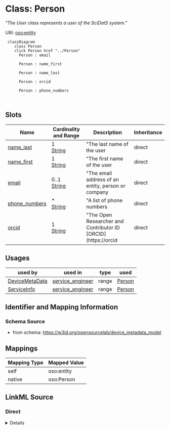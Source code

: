 

# Class: Person


_"The User class represents a user of the SciDatS system."_





URI: [oso:entity](http://w3id.org/oso/entity)






```mermaid
 classDiagram
    class Person
    click Person href "../Person"
      Person : email
        
      Person : name_first
        
      Person : name_last
        
      Person : orcid
        
      Person : phone_numbers
        
      
```




<!-- no inheritance hierarchy -->


## Slots

| Name | Cardinality and Range | Description | Inheritance |
| ---  | --- | --- | --- |
| [name_last](name_last.md) | 1 <br/> [String](String.md) | "The last name of the user | direct |
| [name_first](name_first.md) | 1 <br/> [String](String.md) | "The first name of the user | direct |
| [email](email.md) | 0..1 <br/> [String](String.md) | "The email address of an entity, person or company | direct |
| [phone_numbers](phone_numbers.md) | * <br/> [String](String.md) | "A list of phone numbers | direct |
| [orcid](orcid.md) | 1 <br/> [String](String.md) | "The Open Researcher and Contributor ID [ORCID](https://orcid | direct |





## Usages

| used by | used in | type | used |
| ---  | --- | --- | --- |
| [DeviceMetaData](DeviceMetaData.md) | [service_engineer](service_engineer.md) | range | [Person](Person.md) |
| [ServiceInfo](ServiceInfo.md) | [service_engineer](service_engineer.md) | range | [Person](Person.md) |






## Identifier and Mapping Information







### Schema Source


* from schema: https://w3id.org/opensourcelab/device_metadata_model




## Mappings

| Mapping Type | Mapped Value |
| ---  | ---  |
| self | oso:entity |
| native | oso:Person |







## LinkML Source

<!-- TODO: investigate https://stackoverflow.com/questions/37606292/how-to-create-tabbed-code-blocks-in-mkdocs-or-sphinx -->

### Direct

<details>
```yaml
name: Person
description: '"The User class represents a user of the SciDatS system."'
from_schema: https://w3id.org/opensourcelab/device_metadata_model
slots:
- name_last
- name_first
- email
- phone_numbers
- orcid
class_uri: oso:entity

```
</details>

### Induced

<details>
```yaml
name: Person
description: '"The User class represents a user of the SciDatS system."'
from_schema: https://w3id.org/opensourcelab/device_metadata_model
attributes:
  name_last:
    name: name_last
    description: '"The last name of the user."'
    from_schema: https://w3id.org/opensourcelab/device_metadata_model
    rank: 1000
    slot_uri: oso:entity/lastName
    alias: name_last
    owner: Person
    domain_of:
    - Person
    range: string
    required: true
  name_first:
    name: name_first
    description: '"The first name of the user."'
    from_schema: https://w3id.org/opensourcelab/device_metadata_model
    rank: 1000
    slot_uri: oso:entity/firstName
    alias: name_first
    owner: Person
    domain_of:
    - Person
    range: string
    required: true
  email:
    name: email
    description: '"The email address of an entity, person or company."'
    from_schema: https://w3id.org/opensourcelab/device_metadata_model
    rank: 1000
    slot_uri: oso:entity/email
    alias: email
    owner: Person
    domain_of:
    - Person
    - Company
    range: string
    required: false
  phone_numbers:
    name: phone_numbers
    description: '"A list of phone numbers."'
    from_schema: https://w3id.org/opensourcelab/device_metadata_model
    rank: 1000
    slot_uri: oso:entity/phoneNumber
    alias: phone_numbers
    owner: Person
    domain_of:
    - Person
    - Company
    range: string
    required: false
    multivalued: true
  orcid:
    name: orcid
    description: '"The Open Researcher and Contributor ID [ORCID](https://orcid.org/)
      of a researcher."'
    from_schema: https://w3id.org/opensourcelab/device_metadata_model
    rank: 1000
    slot_uri: oso:entity/ORCID
    alias: orcid
    owner: Person
    domain_of:
    - Person
    range: string
    required: true
class_uri: oso:entity

```
</details>